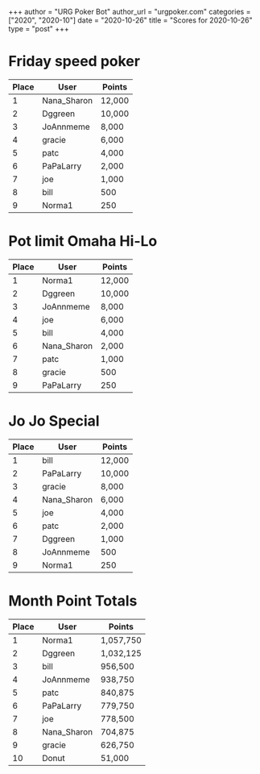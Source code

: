 +++
author = "URG Poker Bot"
author_url = "urgpoker.com"
categories = ["2020", "2020-10"]
date = "2020-10-26"
title = "Scores for 2020-10-26"
type = "post"
+++
# Friday speed poker

| Place | User | Points |
|-------|------|--------|
| 1 | Nana_Sharon | 12,000 |
| 2 | Dggreen | 10,000 |
| 3 | JoAnnmeme | 8,000 |
| 4 | gracie | 6,000 |
| 5 | patc | 4,000 |
| 6 | PaPaLarry | 2,000 |
| 7 | joe | 1,000 |
| 8 | bill | 500 |
| 9 | Norma1 | 250 |

# Pot limit Omaha Hi-Lo

| Place | User | Points |
|-------|------|--------|
| 1 | Norma1 | 12,000 |
| 2 | Dggreen | 10,000 |
| 3 | JoAnnmeme | 8,000 |
| 4 | joe | 6,000 |
| 5 | bill | 4,000 |
| 6 | Nana_Sharon | 2,000 |
| 7 | patc | 1,000 |
| 8 | gracie | 500 |
| 9 | PaPaLarry | 250 |

# Jo Jo Special

| Place | User | Points |
|-------|------|--------|
| 1 | bill | 12,000 |
| 2 | PaPaLarry | 10,000 |
| 3 | gracie | 8,000 |
| 4 | Nana_Sharon | 6,000 |
| 5 | joe | 4,000 |
| 6 | patc | 2,000 |
| 7 | Dggreen | 1,000 |
| 8 | JoAnnmeme | 500 |
| 9 | Norma1 | 250 |

# Month Point Totals

| Place | User | Points |
|-------|------|--------|
| 1 | Norma1 | 1,057,750 |
| 2 | Dggreen | 1,032,125 |
| 3 | bill | 956,500 |
| 4 | JoAnnmeme | 938,750 |
| 5 | patc | 840,875 |
| 6 | PaPaLarry | 779,750 |
| 7 | joe | 778,500 |
| 8 | Nana_Sharon | 704,875 |
| 9 | gracie | 626,750 |
| 10 | Donut | 51,000 |
